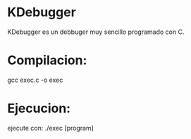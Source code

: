 # KDebugger
KDebugger es un debbuger muy sencillo programado con C.<br>
# Compilacion:
gcc exec.c -o exec
# Ejecucion:
ejecute con:  ./exec [program]
